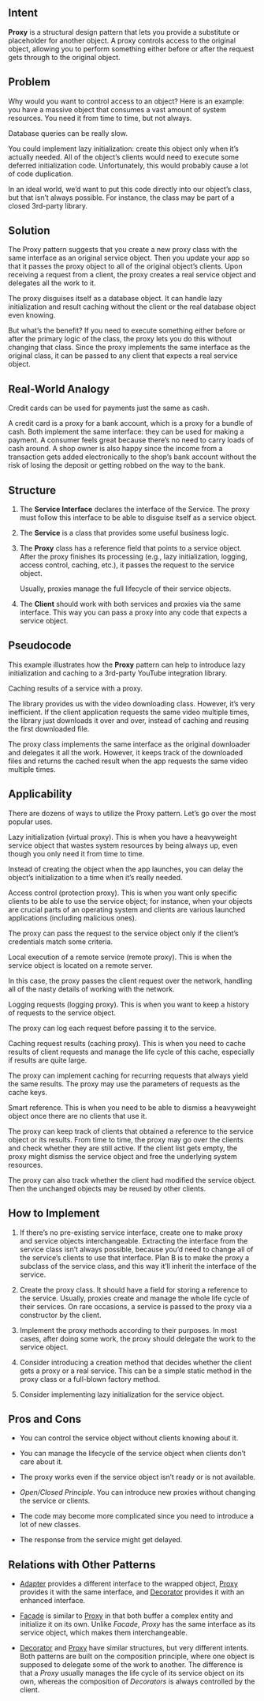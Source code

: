 ## Intent

**Proxy** is a structural design pattern that lets you provide a substitute or placeholder for another object. A proxy controls access to the original object, allowing you to perform something either before or after the request gets through to the original object.

## Problem

Why would you want to control access to an object? Here is an example: you have a massive object that consumes a vast amount of system resources. You need it from time to time, but not always.

Database queries can be really slow.

You could implement lazy initialization: create this object only when it’s actually needed. All of the object’s clients would need to execute some deferred initialization code. Unfortunately, this would probably cause a lot of code duplication.

In an ideal world, we’d want to put this code directly into our object’s class, but that isn’t always possible. For instance, the class may be part of a closed 3rd-party library.

## Solution

The Proxy pattern suggests that you create a new proxy class with the same interface as an original service object. Then you update your app so that it passes the proxy object to all of the original object’s clients. Upon receiving a request from a client, the proxy creates a real service object and delegates all the work to it.

The proxy disguises itself as a database object. It can handle lazy initialization and result caching without the client or the real database object even knowing.

But what’s the benefit? If you need to execute something either before or after the primary logic of the class, the proxy lets you do this without changing that class. Since the proxy implements the same interface as the original class, it can be passed to any client that expects a real service object.

## Real-World Analogy

Credit cards can be used for payments just the same as cash.

A credit card is a proxy for a bank account, which is a proxy for a bundle of cash. Both implement the same interface: they can be used for making a payment. A consumer feels great because there’s no need to carry loads of cash around. A shop owner is also happy since the income from a transaction gets added electronically to the shop’s bank account without the risk of losing the deposit or getting robbed on the way to the bank.

## Structure

1.  The **Service Interface** declares the interface of the Service. The proxy must follow this interface to be able to disguise itself as a service object.
    
2.  The **Service** is a class that provides some useful business logic.
    
3.  The **Proxy** class has a reference field that points to a service object. After the proxy finishes its processing (e.g., lazy initialization, logging, access control, caching, etc.), it passes the request to the service object.
    
    Usually, proxies manage the full lifecycle of their service objects.
    
4.  The **Client** should work with both services and proxies via the same interface. This way you can pass a proxy into any code that expects a service object.
    

## Pseudocode

This example illustrates how the **Proxy** pattern can help to introduce lazy initialization and caching to a 3rd-party YouTube integration library.

Caching results of a service with a proxy.

The library provides us with the video downloading class. However, it’s very inefficient. If the client application requests the same video multiple times, the library just downloads it over and over, instead of caching and reusing the first downloaded file.

The proxy class implements the same interface as the original downloader and delegates it all the work. However, it keeps track of the downloaded files and returns the cached result when the app requests the same video multiple times.

## Applicability

There are dozens of ways to utilize the Proxy pattern. Let’s go over the most popular uses.

Lazy initialization (virtual proxy). This is when you have a heavyweight service object that wastes system resources by being always up, even though you only need it from time to time.

Instead of creating the object when the app launches, you can delay the object’s initialization to a time when it’s really needed.

Access control (protection proxy). This is when you want only specific clients to be able to use the service object; for instance, when your objects are crucial parts of an operating system and clients are various launched applications (including malicious ones).

The proxy can pass the request to the service object only if the client’s credentials match some criteria.

Local execution of a remote service (remote proxy). This is when the service object is located on a remote server.

In this case, the proxy passes the client request over the network, handling all of the nasty details of working with the network.

Logging requests (logging proxy). This is when you want to keep a history of requests to the service object.

The proxy can log each request before passing it to the service.

Caching request results (caching proxy). This is when you need to cache results of client requests and manage the life cycle of this cache, especially if results are quite large.

The proxy can implement caching for recurring requests that always yield the same results. The proxy may use the parameters of requests as the cache keys.

Smart reference. This is when you need to be able to dismiss a heavyweight object once there are no clients that use it.

The proxy can keep track of clients that obtained a reference to the service object or its results. From time to time, the proxy may go over the clients and check whether they are still active. If the client list gets empty, the proxy might dismiss the service object and free the underlying system resources.

The proxy can also track whether the client had modified the service object. Then the unchanged objects may be reused by other clients.

## How to Implement

1.  If there’s no pre-existing service interface, create one to make proxy and service objects interchangeable. Extracting the interface from the service class isn’t always possible, because you’d need to change all of the service’s clients to use that interface. Plan B is to make the proxy a subclass of the service class, and this way it’ll inherit the interface of the service.
    
2.  Create the proxy class. It should have a field for storing a reference to the service. Usually, proxies create and manage the whole life cycle of their services. On rare occasions, a service is passed to the proxy via a constructor by the client.
    
3.  Implement the proxy methods according to their purposes. In most cases, after doing some work, the proxy should delegate the work to the service object.
    
4.  Consider introducing a creation method that decides whether the client gets a proxy or a real service. This can be a simple static method in the proxy class or a full-blown factory method.
    
5.  Consider implementing lazy initialization for the service object.
    

## Pros and Cons

-   You can control the service object without clients knowing about it.
-   You can manage the lifecycle of the service object when clients don’t care about it.
-   The proxy works even if the service object isn’t ready or is not available.
-   _Open/Closed Principle_. You can introduce new proxies without changing the service or clients.

-   The code may become more complicated since you need to introduce a lot of new classes.
-   The response from the service might get delayed.

## Relations with Other Patterns

-   [Adapter](https://refactoring.guru/pattern/adapter) provides a different interface to the wrapped object, [Proxy](https://refactoring.guru/pattern/proxy) provides it with the same interface, and [Decorator](https://refactoring.guru/pattern/decorator) provides it with an enhanced interface.
    
-   [Facade](https://refactoring.guru/pattern/facade) is similar to [Proxy](https://refactoring.guru/pattern/proxy) in that both buffer a complex entity and initialize it on its own. Unlike _Facade_, _Proxy_ has the same interface as its service object, which makes them interchangeable.
    
-   [Decorator](https://refactoring.guru/pattern/decorator) and [Proxy](https://refactoring.guru/pattern/proxy) have similar structures, but very different intents. Both patterns are built on the composition principle, where one object is supposed to delegate some of the work to another. The difference is that a _Proxy_ usually manages the life cycle of its service object on its own, whereas the composition of _Decorators_ is always controlled by the client.